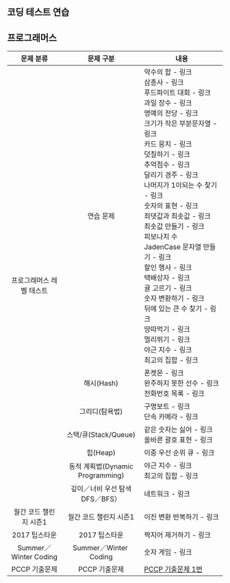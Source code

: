 코딩 테스트 연습
-

프로그래머스
-

<table>
  <thead>
    <tr>
      <th style="text-align: center;">문제 분류</th>
      <th style="text-align: center;">문제 구분</th>
      <th style="text-align: center;">내용</th>
    </tr>
  </thead>
  <tbody>
    <tr>
      <td rowspan="7" style="text-align: center; vertical-align: middle;">프로그래머스 레벨 테스트</td>
      <td style="text-align: center;">연습 문제</td>
      <td>
        약수의 합 - 링크<br>
        삼총사 - 링크<br>
        푸드파이트 대회 - 링크<br>
        과일 장수 - 링크<br>
        명예의 전당 - 링크<br>
        크기가 작은 부분문자열 - 링크<br>
        카드 뭉치 - 링크<br>
        덧칠하기 - 링크<br>
        추억점수 - 링크<br>
        달리기 경주 - 링크<br>
        나머지가 1이되는 수 찾기 - 링크<br>
        숫자의 표현 - 링크<br>
        최댓값과 최솟값 - 링크<br>
        최솟값 만들기 - 링크<br>
        피보나치 수<br>
        JadenCase 문자열 만들기 - 링크<br>
        할인 행사 - 링크<br>
        택배상자 - 링크<br>
        귤 고르기 - 링크<br>
        숫자 변환하기 - 링크<br>
        뒤에 있는 큰 수 찾기 - 링크<br>
        땅따먹기 - 링크<br>
        멀리뛰기 - 링크<br>
        야근 지수 - 링크<br>
        최고의 집합 - 링크
      </td>
    </tr>
    <tr>
      <td style="text-align: center;">해시(Hash)</td>
      <td>
        폰켓몬 - 링크<br>
        완주하지 못한 선수 - 링크
        전화번호 목록 - 링크
      </td>
    </tr>
    <tr>
      <td style="text-align: center;">그리디(탐욕법)</td>
      <td>
        구명보트 - 링크<br>
        단속 카메라 - 링크
      </td>
    </tr>
    <tr>
      <td style="text-align: center;">스택/큐(Stack/Queue)</td>
      <td>
        같은 숫자는 싫어 - 링크<br>
        올바른 괄호 표현 - 링크
      </td>
    </tr>
    <tr>
      <td style="text-align: center;">힙(Heap)</td>
      <td>이중 우선 순위 큐 - 링크</td>
    </tr>
    <tr>
      <td style="text-align: center;">동적 계획법(Dynamic Programming)</td>
      <td>야근 지수 - 링크<br>최고의 집합 - 링크</td>
    </tr>
    <tr>
      <td style="text-align: center;">깊이／너비 우선 탐색DFS／BFS）</td>
      <td>네트워크 - 링크</td>
    </tr>
    <tr>
      <td rowspan="1" style="text-align: center; vertical-align: middle;">월간 코드 챌린지 시즌1</td>
      <td style="text-align: center;">월간 코드 챌린지 시즌1</td>
      <td>
        이진 변환 반복하기 - 링크<br>
      </td>
    </tr>
    <tr>
      <td rowspan="1" style="text-align: center; vertical-align: middle;">2017 팁스타운</td>
      <td style="text-align: center;">2017 팁스타운</td>
      <td>
        짝지어 제거하기 - 링크<br>
      </td>
    </tr>
    <tr>
      <td rowspan="1" style="text-align: center; vertical-align: middle;">Summer／Winter Coding</td>
      <td style="text-align: center;">Summer／Winter Coding</td>
      <td>
        숫자 게임 - 링크<br>
      </td>
    </tr>
    <tr>
      <td rowspan="1" style="text-align: center; vertical-align: middle;">PCCP 기출문제</td>
      <td style="text-align: center;">PCCP 기출문제</td>
      <td>
        <a href="https://github.com/tbvjchvkfl/Practice_Coding_Test/tree/main/%ED%94%84%EB%A1%9C%EA%B7%B8%EB%9E%98%EB%A8%B8%EC%8A%A4/unrated/250137.%E2%80%85%EF%BC%BBPCCP%E2%80%85%EA%B8%B0%EC%B6%9C%EB%AC%B8%EC%A0%9C%EF%BC%BD%E2%80%851%EB%B2%88">PCCP 기출문제 1번</a>
      </td>
    </tr>
  </tbody>
</table>
